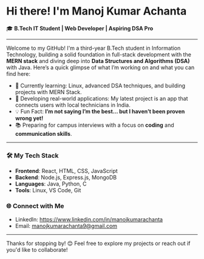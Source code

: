 # Hi there! I'm Manoj Kumar Achanta

🎓 **B.Tech IT Student | Web Developer | Aspiring DSA Pro**

---

Welcome to my GitHub! I'm a third-year B.Tech student in Information Technology, building a solid foundation in full-stack development with the **MERN stack** and diving deep into **Data Structures and Algorithms (DSA)** with Java. Here’s a quick glimpse of what I’m working on and what you can find here:

- 🌱 Currently learning: Linux, advanced DSA techniques, and building projects with MERN Stack.
- 🚀 Developing real-world applications: My latest project is an app that connects users with local technicians in India.
- 💡 Fun Fact: **I’m not saying I’m the best… but I haven’t been proven wrong yet!**
- 📚 Preparing for campus interviews with a focus on **coding** and **communication skills**.

---

### 🛠️ My Tech Stack

- **Frontend**: React, HTML, CSS, JavaScript
- **Backend**: Node.js, Express.js, MongoDB
- **Languages**: Java, Python, C
- **Tools**: Linux, VS Code, Git

### 🌐 Connect with Me

- LinkedIn: https://www.linkedin.com/in/manojkumarachanta
- Email: manojkumarachanta9@gmail.com

---

Thanks for stopping by! 😊 Feel free to explore my projects or reach out if you'd like to collaborate!
